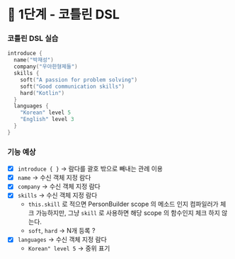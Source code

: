 # 🚀 1단계 - 코틀린 DSL

### 코틀린 DSL 실습
```kotlin
introduce {
  name("박재성")
  company("우아한형제들")
  skills {
    soft("A passion for problem solving")
    soft("Good communication skills")
    hard("Kotlin")
  }
  languages {
    "Korean" level 5
    "English" level 3
  }
}
```

### 기능 예상
- [x] `introduce { }` ->  람다를 괄호 밖으로 빼내는 관례 이용 
- [x] `name` -> 수신 객체 지정 람다
- [x] `company` -> 수신 객체 지정 람다
- [x] `skills` -> 수신 객체 지정 람다 
  - `this.skill` 로 적으면 PersonBuilder scope 의 메소드 인지 컴파일러가 체크 가능하지만, 그냥 `skill` 로 사용하면 해당 scope 의 함수인지 체크 하지 않는다. 
  - `soft`, `hard` -> N개 등록 ?  
- [x] `languages` -> 수신 객체 지정 람다
  - `Korean" level 5` -> 중위 표기